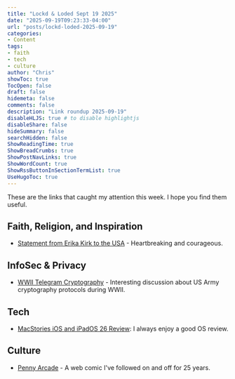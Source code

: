 ```yaml
---
title: "Lockd & Loded Sept 19 2025"
date: "2025-09-19T09:23:33-04:00"
url: "posts/lockd-loded-2025-09-19"
categories:
- Content
tags:
- faith
- tech
- culture
author: "Chris"
showToc: true
TocOpen: false
draft: false
hidemeta: false
comments: false
description: "Link roundup 2025-09-19"
disableHLJS: true # to disable highlightjs
disableShare: false
hideSummary: false
searchHidden: false
ShowReadingTime: true
ShowBreadCrumbs: true
ShowPostNavLinks: true
ShowWordCount: true
ShowRssButtonInSectionTermList: true
UseHugoToc: true
---
```

These are the links that caught my attention this week. I hope you find them
useful.

## Faith, Religion, and Inspiration

- [Statement from Erika Kirk to the USA][2] - Heartbreaking and courageous.

## InfoSec & Privacy

- [WWII Telegram Cryptography][1] - Interesting discussion about US Army
cryptography protocols during WWII.

## Tech

- [MacStories iOS and iPadOS 26 Review][3]: I always enjoy a good OS review.

## Culture

- [Penny Arcade][4] - A web comic I've followed on and off for 25 years.

[1]: https://history.stackexchange.com/questions/79371/this-telegram-must-be-closely-paraphrased-before-being-communicated-to-anyone
[2]: https://www.youtube.com/watch?v=_nvJq1nN6Wo
[3]: https://www.macstories.net/stories/ios-and-ipados-26-the-macstories-review/
[4]: https://www.penny-arcade.com/comic/2025/08/25/gundammit
